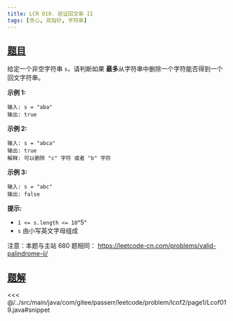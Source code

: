 ```yaml
---
title: LCR 019. 验证回文串 II
tags: [贪心, 双指针, 字符串]
---
```



## [题目](https://leetcode.cn/problems/RQku0D/)
给定一个非空字符串 `s`，请判断如果 **最多**从字符串中删除一个字符能否得到一个回文字符串。

**示例 1:**

```
输入: s = "aba"
输出: true
```

**示例 2:**

```
输入: s = "abca"
输出: true
解释: 可以删除 "c" 字符 或者 "b" 字符
```

**示例 3:**

```
输入: s = "abc"
输出: false
```

**提示:**

* `1 <= s.length <= 10`^5^
* `s` 由小写英文字母组成

注意：本题与主站 680 题相同： <https://leetcode-cn.com/problems/valid-palindrome-ii/>


## [题解](https://github.com/PasseRR/JavaLeetCode/blob/master/src/main/java/com/gitee/passerr/leetcode/problem/lcof2/page1/Lcof019.java)

<<< @/../src/main/java/com/gitee/passerr/leetcode/problem/lcof2/page1/Lcof019.java#snippet
